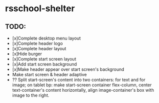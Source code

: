 # rsschool-shelter

## TODO:
  - [x]Complete desktop menu layout
  - [x]Complete header logo
  - [x]Complete header layout
  - [x]Hide burger
  - [x]Complete start screen layout
  - [x]Add start screen background
  - [x]Make header appear over start screen's background
  - Make start screen & header adaptive
  - ?? Split start-screen's content into two containers: for text and for image;
       on tablet bp: make start-screen container flex-column,
                     center text-container's content horizontally,
                     align image-container's box with image to the right.